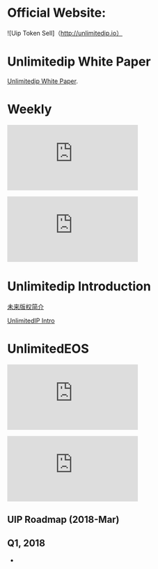 
# Official Website:


![Uip Token Sell]（http://unlimitedip.io）


# Unlimitedip  White Paper
[Unlimitedip  White Paper](https://github.com/linkentertainments/Documentation/blob/master/UIP_Whitepaper_v5.1.pdf).


# Weekly

![周报427](https://github.com/linkentertainments/Documentation/blob/master/%E5%91%A8%E6%8A%A5427.md)

![Weekly Update427](https://github.com/linkentertainments/Documentation/blob/master/Weekly%20Update427.md)


# Unlimitedip  Introduction
[未来版权简介](https://github.com/baizhanting/Documentation/blob/master/%E6%9C%AA%E6%9D%A5%E7%89%88%E6%9D%83%E7%AE%80%E4%BB%8B.md)

[UnlimitedIP Intro](https://github.com/baizhanting/Documentation/blob/master/UnlimitedIP%20Intro.md)


# UnlimitedEOS

![UnlimitedEOS加入了节点候选者内部EOS主网测试群](https://github.com/linkentertainments/Documentation/blob/master/UnlimitedEOS%E5%8A%A0%E5%85%A5%E4%BA%86%E8%8A%82%E7%82%B9%E5%80%99%E9%80%89%E8%80%85%E5%86%85%E9%83%A8EOS%E4%B8%BB%E7%BD%91%E6%B5%8B%E8%AF%95%E7%BE%A4.md)

![EOS BP Campaign](https://github.com/linkentertainments/Documentation/blob/master/EOS%20BP%20Campaign.md)



## UIP Roadmap (2018-Mar)
## Q1, 2018
- 



